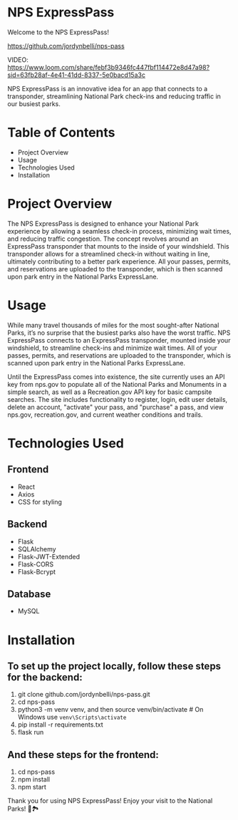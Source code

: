 # NPS ExpressPass
Welcome to the NPS ExpressPass!

https://github.com/jordynbelli/nps-pass

VIDEO: https://www.loom.com/share/febf3b9346fc447fbf114472e8d47a98?sid=63fb28af-4e41-41dd-8337-5e0bacd15a3c


NPS ExpressPass is an innovative idea for an app that connects to a transponder, streamlining National Park check-ins and reducing traffic in our busiest parks.

# Table of Contents
- Project Overview
- Usage
- Technologies Used
- Installation

# Project Overview
The NPS ExpressPass is designed to enhance your National Park experience by allowing a seamless check-in process, minimizing wait times, and reducing traffic congestion. The concept revolves around an ExpressPass transponder that mounts to the inside of your windshield. This transponder allows for a streamlined check-in without waiting in line, ultimately contributing to a better park experience. All your passes, permits, and reservations are uploaded to the transponder, which is then scanned upon park entry in the National Parks ExpressLane.



# Usage
While many travel thousands of miles for the most sought-after National Parks, it’s no surprise that the busiest parks also have the worst traffic. NPS ExpressPass connects to an ExpressPass transponder, mounted inside your windshield, to streamline check-ins and minimize wait times. All of your passes, permits, and reservations are uploaded to the transponder, which is scanned upon park entry in the National Parks ExpressLane.

Until the ExpressPass comes into existence, the site currently uses an API key from nps.gov to populate all of the National Parks and Monuments in a simple search, as well as a Recreation.gov API key for basic campsite searches. The site includes functionality to register, login, edit user details, delete an account, "activate" your pass, and "purchase" a pass, and view nps.gov, recreation.gov, and current weather conditions and trails.


# Technologies Used
## Frontend
- React
- Axios
- CSS for styling
## Backend
- Flask
- SQLAlchemy
- Flask-JWT-Extended
- Flask-CORS
- Flask-Bcrypt
## Database
- MySQL

# Installation

## To set up the project locally, follow these steps for the backend:

1. git clone github.com/jordynbelli/nps-pass.git
2. cd nps-pass
3. python3 -m venv venv, and then source venv/bin/activate  # On Windows use `venv\Scripts\activate`
4. pip install -r requirements.txt
5. flask run

## And these steps for the frontend: 

1. cd nps-pass
2. npm install
3. npm start

Thank you for using NPS ExpressPass! Enjoy your visit to the National Parks! 🌲🏞️


